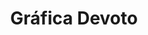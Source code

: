 ---
title: "Gráfica Devoto"
url: /ciudad-autonoma-de-buenos-aires/grafica-devoto/
shop: Kopieren
---